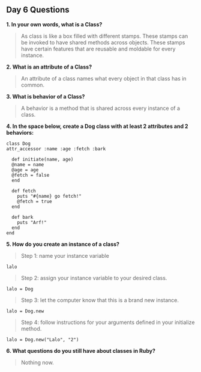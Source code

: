 ## Day 6 Questions

**1. In your own words, what is a Class?**

> As class is like a box filled with different stamps.  These stamps can be invoked to have shared methods across objects. These stamps have certain features that are reusable and moldable for every instance.

**2. What is an attribute of a Class?**

> An attribute of a class names what every object in that class has in common.

**3. What is behavior of a Class?**

> A behavior is a method that is shared across every instance of a class.

**4. In the space below, create a Dog class with at least 2 attributes and 2 behaviors:**

```
class Dog
attr_accessor :name :age :fetch :bark

  def initiate(name, age)
  @name = name
  @age = age
  @fetch = false
  end

  def fetch
    puts "#{name} go fetch!"
    @fetch = true
  end

  def bark
    puts "Arf!"
  end
end
```

**5. How do you create an instance of a class?**
> Step 1: name your instance variable
```
lalo
```

>Step 2: assign your instance variable to your desired class.
```
lalo = Dog
```

> Step 3: let the computer know that this is a brand new instance.
```
lalo = Dog.new
```

>Step 4: follow instructions for your arguments defined in your initialize method.
```
lalo = Dog.new("Lalo", "2")
```


**6. What questions do you still have about classes in Ruby?**

> Nothing now.
